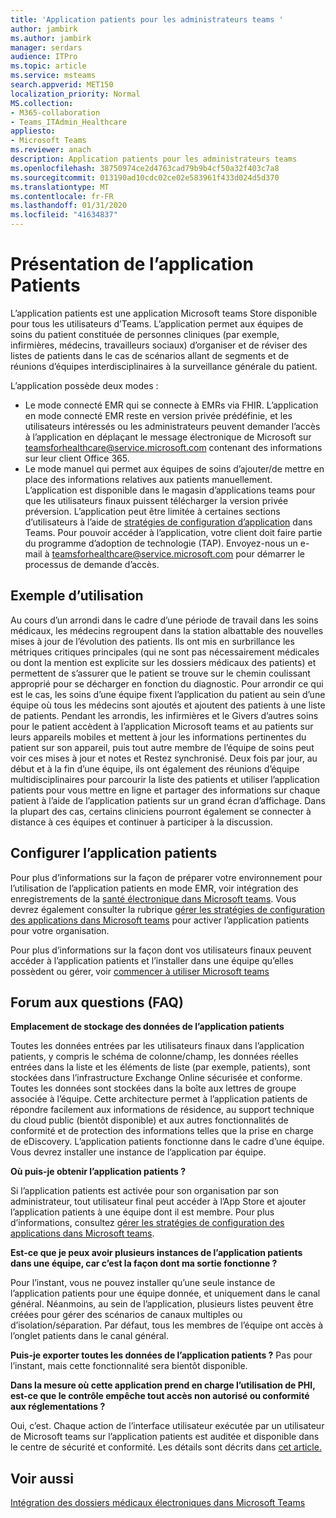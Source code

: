 ```yaml
---
title: 'Application patients pour les administrateurs teams '
author: jambirk
ms.author: jambirk
manager: serdars
audience: ITPro
ms.topic: article
ms.service: msteams
search.appverid: MET150
localization_priority: Normal
MS.collection:
- M365-collaboration
- Teams_ITAdmin_Healthcare
appliesto:
- Microsoft Teams
ms.reviewer: anach
description: Application patients pour les administrateurs teams
ms.openlocfilehash: 38750974ce2d4763cad79b9b4cf50a32f403c7a8
ms.sourcegitcommit: 013190ad10cdc02ce02e583961f433d024d5d370
ms.translationtype: MT
ms.contentlocale: fr-FR
ms.lasthandoff: 01/31/2020
ms.locfileid: "41634837"
---
```

# <a name="patients-app-overview"></a>Présentation de l’application Patients

L’application patients est une application Microsoft teams Store disponible pour tous les utilisateurs d’Teams. L’application permet aux équipes de soins du patient constituée de personnes cliniques (par exemple, infirmières, médecins, travailleurs sociaux) d’organiser et de réviser des listes de patients dans le cas de scénarios allant de segments et de réunions d’équipes interdisciplinaires à la surveillance générale du patient.

L’application possède deux modes :

- Le mode connecté EMR qui se connecte à EMRs via FHIR. L’application en mode connecté EMR reste en version privée prédéfinie, et les utilisateurs intéressés ou les administrateurs peuvent demander l’accès à l’application en déplaçant le message électronique de Microsoft sur [teamsforhealthcare@service.microsoft.com](mailto:teamsforhealthcare@service.microsoft.com) contenant des informations sur leur client Office 365.
- Le mode manuel qui permet aux équipes de soins d’ajouter/de mettre en place des informations relatives aux patients manuellement. L’application est disponible dans le magasin d’applications teams pour que les utilisateurs finaux puissent télécharger la version privée préversion. L’application peut être limitée à certaines sections d’utilisateurs à l’aide de [stratégies de configuration d’application](../../teams-app-setup-policies.md) dans Teams. Pour pouvoir accéder à l’application, votre client doit faire partie du programme d’adoption de technologie (TAP). Envoyez-nous un e-mail à [teamsforhealthcare@service.microsoft.com](mailto:teamsforhealthcare@service.microsoft.com) pour démarrer le processus de demande d’accès.

## <a name="usage-example"></a>Exemple d’utilisation

Au cours d’un arrondi dans le cadre d’une période de travail dans les soins médicaux, les médecins regroupent dans la station albattable des nouvelles mises à jour de l’évolution des patients.  Ils ont mis en surbrillance les métriques critiques principales (qui ne sont pas nécessairement médicales ou dont la mention est explicite sur les dossiers médicaux des patients) et permettent de s’assurer que le patient se trouve sur le chemin coulissant approprié pour se décharger en fonction du diagnostic. Pour arrondir ce qui est le cas, les soins d’une équipe fixent l’application du patient au sein d’une équipe où tous les médecins sont ajoutés et ajoutent des patients à une liste de patients. Pendant les arrondis, les infirmières et le Givers d’autres soins pour le patient accèdent à l’application Microsoft teams et au patients sur leurs appareils mobiles et mettent à jour les informations pertinentes du patient sur son appareil, puis tout autre membre de l’équipe de soins peut voir ces mises à jour et notes et Restez synchronisé. Deux fois par jour, au début et à la fin d’une équipe, ils ont également des réunions d’équipe multidisciplinaires pour parcourir la liste des patients et utiliser l’application patients pour vous mettre en ligne et partager des informations sur chaque patient à l’aide de l’application patients sur un grand écran d’affichage. Dans la plupart des cas, certains cliniciens pourront également se connecter à distance à ces équipes et continuer à participer à la discussion.

## <a name="configure-patients-app"></a>Configurer l’application patients

Pour plus d’informations sur la façon de préparer votre environnement pour l’utilisation de l’application patients en mode EMR, voir intégration des enregistrements de la [santé électronique dans Microsoft teams](patients-app.md). Vous devrez également consulter la rubrique [gérer les stratégies de configuration des applications dans Microsoft teams](../../teams-app-setup-policies.md) pour activer l’application patients pour votre organisation.

Pour plus d’informations sur la façon dont vos utilisateurs finaux peuvent accéder à l’application patients et l’installer dans une équipe qu’elles possèdent ou gérer, voir [commencer à utiliser Microsoft teams](https://support.office.com/article/get-started-with-microsoft-teams-patients-aa7daebe-706a-4a65-8ce9-b9b79233f393) 

<!-- add link out to client doc, doesn't seem to be available yet, Grant is finalizing -->

## <a name="frequently-asked-questions-faq"></a>Forum aux questions (FAQ)

**Emplacement de stockage des données de l’application patients**

Toutes les données entrées par les utilisateurs finaux dans l’application patients, y compris le schéma de colonne/champ, les données réelles entrées dans la liste et les éléments de liste (par exemple, patients), sont stockées dans l’infrastructure Exchange Online sécurisée et conforme. Toutes les données sont stockées dans la boîte aux lettres de groupe associée à l’équipe. Cette architecture permet à l’application patients de répondre facilement aux informations de résidence, au support technique du cloud public (bientôt disponible) et aux autres fonctionnalités de conformité et de protection des informations telles que la prise en charge de eDiscovery. L’application patients fonctionne dans le cadre d’une équipe. Vous devrez installer une instance de l’application par équipe.

<!-- add link to eDiscovery article for the Patients app, Mark Johnson will finalize soon -->

**Où puis-je obtenir l’application patients ?**

Si l’application patients est activée pour son organisation par son administrateur, tout utilisateur final peut accéder à l’App Store et ajouter l’application patients à une équipe dont il est membre. Pour plus d’informations, consultez [gérer les stratégies de configuration des applications dans Microsoft teams](../../teams-app-setup-policies.md).

**Est-ce que je peux avoir plusieurs instances de l’application patients dans une équipe, car c’est la façon dont ma sortie fonctionne ?**

Pour l’instant, vous ne pouvez installer qu’une seule instance de l’application patients pour une équipe donnée, et uniquement dans le canal général. Néanmoins, au sein de l’application, plusieurs listes peuvent être créées pour gérer des scénarios de canaux multiples ou d’isolation/séparation. Par défaut, tous les membres de l’équipe ont accès à l’onglet patients dans le canal général. 

**Puis-je exporter toutes les données de l’application patients ?**
Pas pour l’instant, mais cette fonctionnalité sera bientôt disponible. 

**Dans la mesure où cette application prend en charge l’utilisation de PHI, est-ce que le contrôle empêche tout accès non autorisé ou conformité aux réglementations ?**

Oui, c’est. Chaque action de l’interface utilisateur exécutée par un utilisateur de Microsoft teams sur l’application patients est auditée et disponible dans le centre de sécurité et conformité. Les détails sont décrits dans [cet article.](patients-audit.md)

## <a name="related-topics"></a>Voir aussi

[Intégration des dossiers médicaux électroniques dans Microsoft Teams](patients-app.md)
